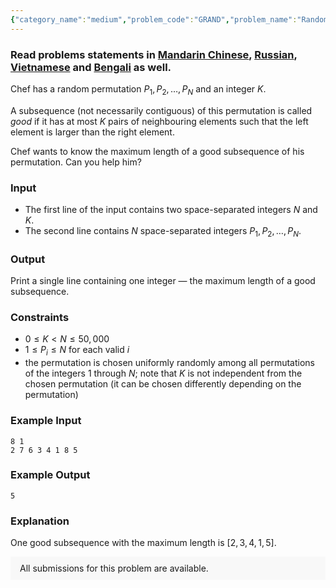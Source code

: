 ```yaml
---
{"category_name":"medium","problem_code":"GRAND","problem_name":"Random Permutation","problemComponents":{"constraints":"","constraintsState":false,"subtasks":"","subtasksState":false,"inputFormat":"","inputFormatState":false,"outputFormat":"","outputFormatState":false,"sampleTestCases":{}},"video_editorial_url":"","languages_supported":{"0":"CPP14","1":"C","2":"JAVA","3":"PYTH 3.6","4":"CPP17","5":"PYTH","6":"PYP3","7":"CS2","8":"ADA","9":"PYPY","10":"TEXT","11":"PAS fpc","12":"NODEJS","13":"RUBY","14":"PHP","15":"GO","16":"HASK","17":"TCL","18":"PERL","19":"SCALA","20":"LUA","21":"kotlin","22":"BASH","23":"JS","24":"LISP sbcl","25":"rust","26":"PAS gpc","27":"BF","28":"CLOJ","29":"R","30":"D","31":"CAML","32":"FORT","33":"ASM","34":"swift","35":"FS","36":"WSPC","37":"LISP clisp","38":"SQL","39":"SCM guile","40":"PERL6","41":"ERL","42":"CLPS","43":"ICK","44":"NICE","45":"PRLG","46":"ICON","47":"COB","48":"SCM chicken","49":"PIKE","50":"SCM qobi","51":"ST","52":"SQLQ","53":"NEM"},"max_timelimit":1,"source_sizelimit":50000,"problem_author":"karpovich","problem_tester":"","date_added":"20-06-2021","tags":{"0":"cook130","1":"dynamic","2":"karpovich","3":"medium","4":"segment","5":"taran_1407"},"problem_difficulty_level":"Medium-Hard","best_tag":"Dynamic Programming","editorial_url":"https://discuss.codechef.com/problems/GRAND","time":{"view_start_date":1104528600,"submit_start_date":1104528600,"visible_start_date":1104528600,"end_date":1735669800},"is_direct_submittable":false,"problemDiscussURL":"https://discuss.codechef.com/search?q=GRAND","is_proctored":false,"visitedContests":{},"layout":"problem"}
---
```

### Read problems statements in [Mandarin Chinese](https://www.codechef.com/download/translated/COOK130/mandarin/GRAND.pdf), [Russian](https://www.codechef.com/download/translated/COOK130/russian/GRAND.pdf), [Vietnamese](https://www.codechef.com/download/translated/COOK130/vietnamese/GRAND.pdf) and [Bengali](https://www.codechef.com/download/translated/COOK130/bengali/GRAND.pdf) as well.

Chef has a random permutation $P_1, P_2, \ldots, P_N$ and an integer $K$.

A subsequence (not necessarily contiguous) of this permutation is called *good* if it has at most $K$ pairs of neighbouring elements such that the left element is larger than the right element.

Chef wants to know the maximum length of a good subsequence of his permutation. Can you help him?

### Input
- The first line of the input contains two space-separated integers $N$ and $K$.
- The second line contains $N$ space-separated integers $P_1, P_2, \ldots, P_N$.

### Output
Print a single line containing one integer ― the maximum length of a good subsequence.

### Constraints
- $0 \le K \lt N \le 50,000$
- $1 \le P_i \le N$ for each valid $i$
- the permutation is chosen uniformly randomly among all permutations of the integers $1$ through $N$; note that $K$ is not independent from the chosen permutation (it can be chosen differently depending on the permutation)

### Example Input
```
8 1
2 7 6 3 4 1 8 5
```

### Example Output
```
5
```

### Explanation
One good subsequence with the maximum length is $[2, 3, 4, 1, 5]$.

<aside style='background: #f8f8f8;padding: 10px 15px;'><div>All submissions for this problem are available.</div></aside>